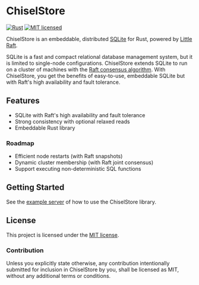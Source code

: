 # ChiselStore

[![Rust](https://github.com/chiselstrike/chiselstore/actions/workflows/rust.yml/badge.svg)](https://github.com/chiselstrike/chiselstore/actions/workflows/rust.yml)
[![MIT licensed](https://img.shields.io/badge/license-MIT-blue.svg)](./LICENSE)

ChiselStore is an embeddable, distributed [SQLite](https://www.sqlite.org/index.html) for Rust, powered by [Little Raft](https://github.com/andreev-io/little-raft).

SQLite is a fast and compact relational database management system, but it is limited to single-node configurations.
ChiselStore extends SQLite to run on a cluster of machines with the [Raft consensus algorithm](https://raft.github.io).
With ChiselStore, you get the benefits of easy-to-use, embeddable SQLite but with Raft's high availability and fault tolerance.

## Features

* SQLite with Raft's high availability and fault tolerance
* Strong consistency with optional relaxed reads
* Embeddable Rust library

### Roadmap

* Efficient node restarts (with Raft snapshots)
* Dynamic cluster membership (with Raft joint consensus)
* Support executing non-deterministic SQL functions

## Getting Started

See the [example server](examples) of how to use the ChiselStore library.

## License

This project is licensed under the [MIT license](LICENSE).

### Contribution

Unless you explicitly state otherwise, any contribution intentionally submitted
for inclusion in ChiselStore by you, shall be licensed as MIT, without any additional
terms or conditions.
